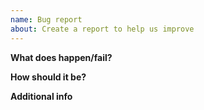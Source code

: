```yaml
---
name: Bug report
about: Create a report to help us improve
---
```


**What does happen/fail?**

**How should it be?**

**Additional info**
